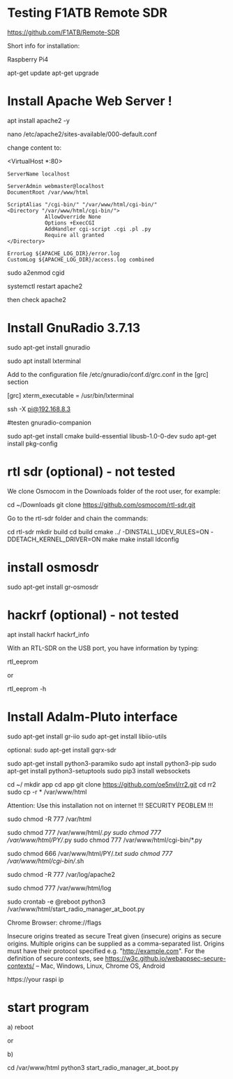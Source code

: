 
# Testing F1ATB Remote SDR

https://github.com/F1ATB/Remote-SDR



Short info for installation:

Raspberry Pi4 

apt-get update
apt-get upgrade


# Install Apache Web Server !

apt install apache2 -y

nano /etc/apache2/sites-available/000-default.conf

change content to:

<VirtualHost *:80>
	
	ServerName localhost

	ServerAdmin webmaster@localhost
	DocumentRoot /var/www/html

	ScriptAlias "/cgi-bin/" "/var/www/html/cgi-bin/"
	<Directory "/var/www/html/cgi-bin/">
                AllowOverride None
                Options +ExecCGI
                AddHandler cgi-script .cgi .pl .py
                Require all granted
    </Directory>

	ErrorLog ${APACHE_LOG_DIR}/error.log
	CustomLog ${APACHE_LOG_DIR}/access.log combined
	
	
</VirtualHost>


sudo a2enmod cgid

systemctl restart apache2

then check apache2 

# Install GnuRadio 3.7.13 

sudo apt-get install gnuradio

sudo apt install lxterminal


Add to the configuration file /etc/gnuradio/conf.d/grc.conf in the [grc] section

[grc]
xterm_executable = /usr/bin/lxterminal

ssh -X pi@192.168.8.3

#testen
gnuradio-companion


sudo apt-get install cmake build-essential libusb-1.0-0-dev
sudo apt-get install pkg-config


# rtl sdr (optional) - not tested
We clone Osmocom in the Downloads folder of the root user, for example:

cd ~/Downloads
git clone https://github.com/osmocom/rtl-sdr.git

Go to the rtl-sdr folder and chain the commands: 

cd rtl-sdr
mkdir build
cd build
cmake ../ -DINSTALL_UDEV_RULES=ON -DDETACH_KERNEL_DRIVER=ON
make
make install
ldconfig



# install osmosdr 

sudo apt-get install gr-osmosdr


# hackrf (optional) - not tested
apt install hackrf
hackrf_info

With an RTL-SDR on the USB port, you have information by typing:

rtl_eeprom

or

rtl_eeprom -h



# Install Adalm-Pluto interface

sudo apt-get install gr-iio
sudo apt-get install libiio-utils

optional:
sudo apt-get install gqrx-sdr

sudo apt-get install python3-paramiko
sudo apt install python3-pip
sudo apt-get install python3-setuptools
sudo pip3 install websockets


cd ~/
mkdir app
cd app
git clone https://github.com/oe5nvl/rr2.git
cd rr2
sudo cp -r *  /var/www/html


Attention: 
Use this installation not on internet !!!
SECURITY PEOBLEM !!!

sudo chmod -R 777 /var/html

sudo chmod 777 /var/www/html/*.py
sudo chmod 777 /var/www/html/PY/*.py
sudo chmod 777 /var/www/html/cgi-bin/*.py

sudo chmod 666  /var/www/html/PY/*.txt
sudo chmod 777 /var/www/html/cgi-bin/*.sh

sudo chmod -R 777 /var/log/apache2

sudo chmod 777 /var/www/html/log

sudo crontab -e
@reboot python3 /var/www/html/start_radio_manager_at_boot.py


Chrome Browser:
chrome://flags


Insecure origins treated as secure
Treat given (insecure) origins as secure origins. Multiple origins can be supplied as a comma-separated list. Origins must have their protocol specified e.g. "http://example.com". For the definition of secure contexts, see https://w3c.github.io/webappsec-secure-contexts/ – Mac, Windows, Linux, Chrome OS, Android

https://your raspi ip



# start program

a) reboot

or

b)

cd /var/www/html 
python3 start_radio_manager_at_boot.py















